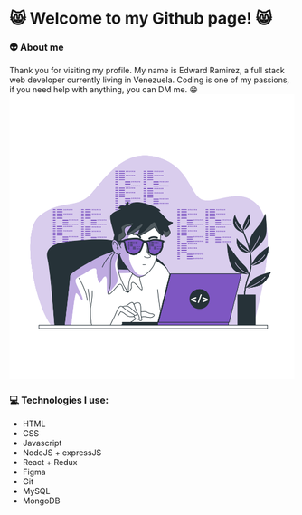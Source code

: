 # :smile_cat: Welcome to my Github page! :smile_cat:  

### :alien: About me
Thank you for visiting my profile. My name is Edward Ramirez, a full stack web developer currently living in Venezuela. Coding is one of my passions, if you need help with anything, you can DM me. :grin:  
![Alt text](https://github.com/eddarv/eddarv/blob/main/coding-animate.svg)
### :computer: Technologies I use:
* HTML
* CSS
* Javascript
* NodeJS + expressJS
* React + Redux
* Figma
* Git
* MySQL
* MongoDB
